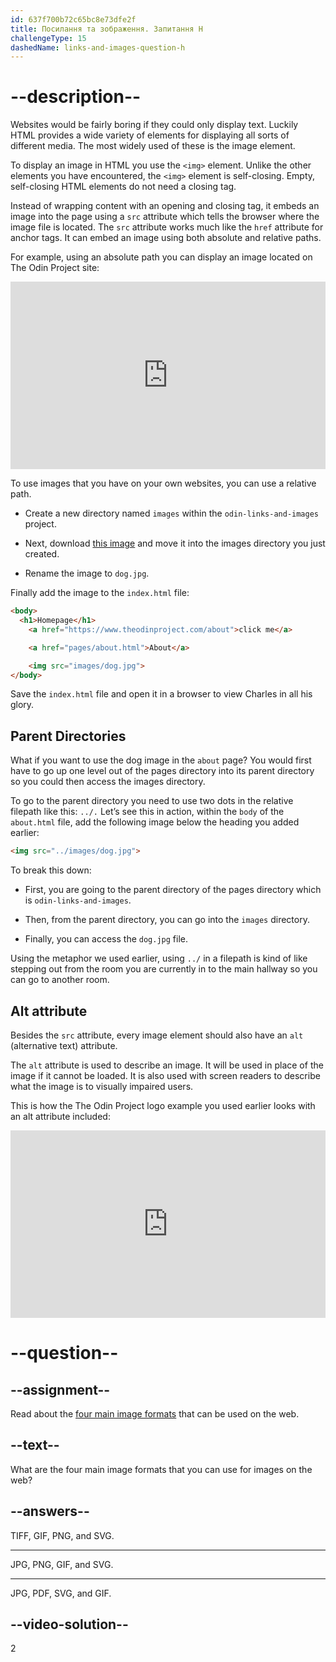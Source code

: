 ```yaml
---
id: 637f700b72c65bc8e73dfe2f
title: Посилання та зображення. Запитання H
challengeType: 15
dashedName: links-and-images-question-h
---
```


# --description--

Websites would be fairly boring if they could only display text. Luckily HTML provides a wide variety of elements for displaying all sorts of different media. The most widely used of these is the image element.

To display an image in HTML you use the `<img>` element. Unlike the other elements you have encountered, the `<img>` element is self-closing. Empty, self-closing HTML elements do not need a closing tag.

Instead of wrapping content with an opening and closing tag, it embeds an image into the page using a `src` attribute which tells the browser where the image file is located. The `src` attribute works much like the `href` attribute for anchor tags. It can embed an image using both absolute and relative paths.

For example, using an absolute path you can display an image located on The Odin Project site:

<iframe allowfullscreen="true" allowpaymentrequest="true" allowtransparency="true" class="cp_embed_iframe " frameborder="0" height="300" width="100%" name="cp_embed_1" scrolling="no" src="https://codepen.io/TheOdinProjectExamples/embed/gORbExZ?height=300&amp;theme-id=dark&amp;default-tab=html%2Cresult&amp;slug-hash=gORbExZ&amp;user=TheOdinProjectExamples&amp;name=cp_embed_1" style="width: 100%; overflow:hidden; display:block;" title="CodePen Embed" loading="lazy" id="cp_embed_gORbExZ"></iframe>

To use images that you have on your own websites, you can use a relative path.

- Create a new directory named `images` within the `odin-links-and-images` project.

- Next, download [this image](https://unsplash.com/photos/Mv9hjnEUHR4/download?force=true&w=640) and move it into the images directory you just created.

- Rename the image to `dog.jpg`.

Finally add the image to the `index.html` file:

```html
<body>
  <h1>Homepage</h1>
    <a href="https://www.theodinproject.com/about">click me</a>

    <a href="pages/about.html">About</a>

    <img src="images/dog.jpg">
</body>
```

Save the `index.html` file and open it in a browser to view Charles in all his glory.


## Parent Directories

What if you want to use the dog image in the `about` page? You would first have to go up one level out of the pages directory into its parent directory so you could then access the images directory.

To go to the parent directory you need to use two dots in the relative filepath like this: `../.` Let’s see this in action, within the `body` of the `about.html` file, add the following image below the heading you added earlier:

```html
<img src="../images/dog.jpg">
```

To break this down:

- First, you are going to the parent directory of the pages directory which is `odin-links-and-images`.

- Then, from the parent directory, you can go into the `images` directory.

- Finally, you can access the `dog.jpg` file.

Using the metaphor we used earlier, using `../` in a filepath is kind of like stepping out from the room you are currently in to the main hallway so you can go to another room.

## Alt attribute

Besides the `src` attribute, every image element should also have an `alt` (alternative text) attribute.

The `alt` attribute is used to describe an image. It will be used in place of the image if it cannot be loaded. It is also used with screen readers to describe what the image is to visually impaired users.

This is how the The Odin Project logo example you used earlier looks with an alt attribute included:
<iframe allowfullscreen="true" allowpaymentrequest="true" allowtransparency="true" class="cp_embed_iframe " frameborder="0" height="300" width="100%" name="cp_embed_2" scrolling="no" src="https://codepen.io/TheOdinProjectExamples/embed/ExXjoEp?height=300&amp;theme-id=dark&amp;default-tab=html%2Cresult&amp;slug-hash=ExXjoEp&amp;user=TheOdinProjectExamples&amp;name=cp_embed_2" style="width: 100%; overflow:hidden; display:block;" title="CodePen Embed" loading="lazy" id="cp_embed_ExXjoEp"></iframe>

# --question--

## --assignment--

Read about the  <a href="https://www.internetingishard.com/html-and-css/links-and-images/#image-formats" target="_blank">four main image formats</a> that can be used on the web.

## --text--

What are the four main image formats that you can use for images on the web?

## --answers--

TIFF, GIF, PNG, and SVG.

---

JPG, PNG, GIF, and SVG.

---

JPG, PDF, SVG, and GIF.

## --video-solution--

2
